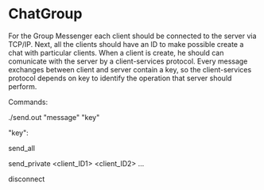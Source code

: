 # ChatGroup

For the Group Messenger each client should be connected to the server via TCP/IP.
Next, all the clients should have an ID to make possible create a chat with particular clients.
When a client is create, he should can comunicate with the server by a client-services protocol.
Every message exchanges between client and server contain a key, so the client-services protocol depends on key to identify the operation that
server should perform.

Commands:

./send.out "message" "key"

"key":

send_all

send_private <client_ID1> <client_ID2> ...

disconnect
